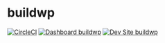 # buildwp

[![CircleCI](https://circleci.com/gh/Cassandra303/buildwp.svg?style=shield)](https://circleci.com/gh/Cassandra303/buildwp)
[![Dashboard buildwp](https://img.shields.io/badge/dashboard-buildwp-yellow.svg)](https://dashboard.pantheon.io/sites/bafb4795-d92a-460b-9e45-d572fcfb2ee6#dev/code)
[![Dev Site buildwp](https://img.shields.io/badge/site-buildwp-blue.svg)](http://dev-buildwp.pantheonsite.io/)